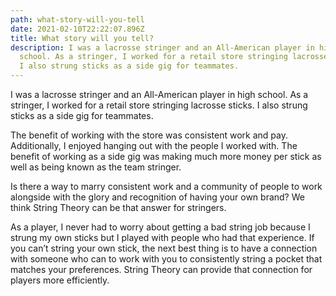 ```yaml
---
path: what-story-will-you-tell
date: 2021-02-10T22:22:07.896Z
title: What story will you tell?
description: I was a lacrosse stringer and an All-American player in high
  school. As a stringer, I worked for a retail store stringing lacrosse sticks.
  I also strung sticks as a side gig for teammates.
---
```

I was a lacrosse stringer and an All-American player in high school. As a stringer, I worked for a retail store stringing lacrosse sticks. I also strung sticks as a side gig for teammates. 

The benefit of working with the store was consistent work and pay. Additionally, I enjoyed hanging out with the people I worked with. The benefit of working as a side gig was making much more money per stick as well as being known as the team stringer.

Is there a way to marry consistent work and a community of people to work alongside with the glory and recognition of having your own brand? We think String Theory can be that answer for stringers.

As a player, I never had to worry about getting a bad string job because I strung my own sticks but I played with people who had that experience. If you can’t string your own stick, the next best thing is to have a connection with someone who can to work with you to consistently string a pocket that matches your preferences. String Theory can provide that connection for players more efficiently.